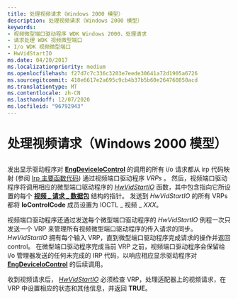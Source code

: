 ```yaml
---
title: 处理视频请求（Windows 2000 模型）
description: 处理视频请求（Windows 2000 模型）
keywords:
- 视频微型端口驱动程序 WDK Windows 2000，处理请求
- 请求处理 WDK 视频微型端口
- I/o WDK 视频微型端口
- HwVidStartIO
ms.date: 04/20/2017
ms.localizationpriority: medium
ms.openlocfilehash: f27d7c7c336c3203e7eede30641a72d1905a6726
ms.sourcegitcommit: 418e6617e2a695c9cb4b37b5b60e264760858acd
ms.translationtype: MT
ms.contentlocale: zh-CN
ms.lasthandoff: 12/07/2020
ms.locfileid: "96792943"
---
```

# <a name="processing-video-requests-windows-2000-model"></a>处理视频请求（Windows 2000 模型）


## <span id="ddk_processing_video_requests_windows_2000_model__gg"></span><span id="DDK_PROCESSING_VIDEO_REQUESTS_WINDOWS_2000_MODEL__GG"></span>


发出显示驱动程序对 [**EngDeviceIoControl**](/windows/win32/api/winddi/nf-winddi-engdeviceiocontrol) 的调用的所有 i/o 请求都从 irp 代码映射 (参阅 [Irp 主要函数代码](../kernel/irp-major-function-codes.md)) 通过视频端口驱动程序 *VRPs* 。 然后，视频端口驱动程序将调用相应的微型端口驱动程序的 [*HwVidStartIO*](/windows-hardware/drivers/ddi/video/nc-video-pvideo_hw_start_io) 函数，其中包含指向它所设置的每个 [**视频 \_ 请求 \_ 数据包**](/windows-hardware/drivers/ddi/video/ns-video-_video_request_packet) 结构的指针。 发送到 *HwVidStartIO* 的所有 VRPs 都将 **IoControlCode** 成员设置为 IOCTL \_ 视频 \_ *XXX*。

视频端口驱动程序还通过发送每个微型端口驱动程序的 *HwVidStartIO* 例程一次只发送一个 VRP 来管理所有视频微型端口驱动程序的传入请求的同步。 *HwVidStartIO* 拥有每个输入 VRP，直到微型端口驱动程序完成请求的操作并返回 control。 在微型端口驱动程序完成当前 VRP 之前，视频端口驱动程序会保留给 i/o 管理器发送的任何未完成的 IRP 代码，以响应相应显示驱动程序对 [**EngDeviceIoControl**](/windows/win32/api/winddi/nf-winddi-engdeviceiocontrol) 的后续调用。

收到视频请求后， [*HwVidStartIO*](/windows-hardware/drivers/ddi/video/nc-video-pvideo_hw_start_io) 必须检查 VRP，处理适配器上的视频请求，在 VRP 中设置相应的状态和其他信息，并返回 **TRUE**。

